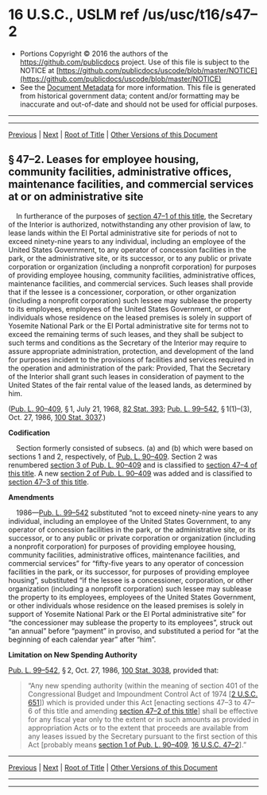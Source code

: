 ---
---

# 16 U.S.C., USLM ref /us/usc/t16/s47–2

* Portions Copyright © 2016 the authors of the https://github.com/publicdocs project.
  Use of this file is subject to the NOTICE at [https://github.com/publicdocs/uscode/blob/master/NOTICE](https://github.com/publicdocs/uscode/blob/master/NOTICE)
* See the [Document Metadata](././../../../../..//README.md) for more information.
  This file is generated from historical government data; content and/or formatting may be inaccurate and out-of-date and should not be used for official purposes.

----------
----------

[Previous](./../../../../..//us/usc/t16/ch1/schVI/m__us_usc_t16_s47–1.md) | [Next](./../../../../..//us/usc/t16/ch1/schVI/m__us_usc_t16_s47–3.md) | [Root of Title](./../../../../../) | [Other Versions of this Document](https://publicdocs.github.io/go/links?ns=uslm&ref=%2Fus%2Fusc%2Ft16%2Fs47%E2%80%932)

## § 47–2. Leases for employee housing, community facilities, administrative offices, maintenance facilities, and commercial services at or on administrative site

    In furtherance of the purposes of [section 47–1 of this title][/us/usc/t16/s47–1], the Secretary of the Interior is authorized, notwithstanding any other provision of law, to lease lands within the El Portal administrative site for periods of not to exceed ninety-nine years to any individual, including an employee of the United States Government, to any operator of concession facilities in the park, or the administrative site, or its successor, or to any public or private corporation or organization (including a nonprofit corporation) for purposes of providing employee housing, community facilities, administrative offices, maintenance facilities, and commercial services. Such leases shall provide that if the lessee is a concessioner, corporation, or other organization (including a nonprofit corporation) such lessee may sublease the property to its employees, employees of the United States Government, or other individuals whose residence on the leased premises is solely in support of Yosemite National Park or the El Portal administrative site for terms not to exceed the remaining terms of such leases, and they shall be subject to such terms and conditions as the Secretary of the Interior may require to assure appropriate administration, protection, and development of the land for purposes incident to the provisions of facilities and services required in the operation and administration of the park: Provided, That the Secretary of the Interior shall grant such leases in consideration of payment to the United States of the fair rental value of the leased lands, as determined by him.

([Pub. L. 90–409][/us/pl/90/409], § 1, July 21, 1968, [82 Stat. 393][/us/stat/82/393]; [Pub. L. 99–542][/us/pl/99/542], § 1(1)–(3), Oct. 27, 1986, [100 Stat. 3037][/us/stat/100/3037].)

 __Codification__ 

    Section formerly consisted of subsecs. (a) and (b) which were based on sections 1 and 2, respectively, of [Pub. L. 90–409][/us/pl/90/409]. Section 2 was renumbered [section 3 of Pub. L. 90–409][/us/pl/90/409/s3] and is classified to [section 47–4 of this title][/us/usc/t16/s47–4]. A new [section 2 of Pub. L. 90–409][/us/pl/90/409/s2] was added and is classified to [section 47–3 of this title][/us/usc/t16/s47–3].

 __Amendments__ 

    1986—[Pub. L. 99–542][/us/pl/99/542] substituted “not to exceed ninety-nine years to any individual, including an employee of the United States Government, to any operator of concession facilities in the park, or the administrative site, or its successor, or to any public or private corporation or organization (including a nonprofit corporation) for purposes of providing employee housing, community facilities, administrative offices, maintenance facilities, and commercial services” for “fifty-five years to any operator of concession facilities in the park, or its successor, for purposes of providing employee housing”, substituted “if the lessee is a concessioner, corporation, or other organization (including a nonprofit corporation) such lessee may sublease the property to its employees, employees of the United States Government, or other individuals whose residence on the leased premises is solely in support of Yosemite National Park or the El Portal administrative site” for “the concessioner may sublease the property to its employees”, struck out “an annual” before “payment” in proviso, and substituted a period for “at the beginning of each calendar year” after “him”.

 __Limitation on New Spending Authority__ 

[Pub. L. 99–542][/us/pl/99/542], § 2, Oct. 27, 1986, [100 Stat. 3038][/us/stat/100/3038], provided that: 

> “Any new spending authority (within the meaning of section 401 of the Congressional Budget and Impoundment Control Act of 1974 \[[2 U.S.C. 651][/us/usc/t2/s651]\]) which is provided under this Act \[enacting sections 47–3 to 47–6 of this title and amending [section 47–2 of this title][/us/usc/t16/s47–2]\] shall be effective for any fiscal year only to the extent or in such amounts as provided in appropriation Acts or to the extent that proceeds are available from any leases issued by the Secretary pursuant to the first section of this Act \[probably means [section 1 of Pub. L. 90–409][/us/pl/90/409/s1], [16 U.S.C. 47–2][/us/usc/t16/s47–2]\].”

----------

[Previous](./../../../../..//us/usc/t16/ch1/schVI/m__us_usc_t16_s47–1.md) | [Next](./../../../../..//us/usc/t16/ch1/schVI/m__us_usc_t16_s47–3.md) | [Root of Title](./../../../../../) | [Other Versions of this Document](https://publicdocs.github.io/go/links?ns=uslm&ref=%2Fus%2Fusc%2Ft16%2Fs47%E2%80%932)

----------
----------

[/us/usc/t16/s47–1]: https://publicdocs.github.io/go/links?ns=uslm&ref=%2Fus%2Fusc%2Ft16%2Fs47%E2%80%931
[/us/pl/90/409]: https://publicdocs.github.io/go/links?ns=uslm&ref=%2Fus%2Fpl%2F90%2F409
[/us/stat/82/393]: https://publicdocs.github.io/go/links?ns=uslm&ref=%2Fus%2Fstat%2F82%2F393
[/us/pl/99/542]: https://publicdocs.github.io/go/links?ns=uslm&ref=%2Fus%2Fpl%2F99%2F542
[/us/stat/100/3037]: https://publicdocs.github.io/go/links?ns=uslm&ref=%2Fus%2Fstat%2F100%2F3037
[/us/pl/90/409]: https://publicdocs.github.io/go/links?ns=uslm&ref=%2Fus%2Fpl%2F90%2F409
[/us/pl/90/409/s3]: https://publicdocs.github.io/go/links?ns=uslm&ref=%2Fus%2Fpl%2F90%2F409%2Fs3
[/us/usc/t16/s47–4]: https://publicdocs.github.io/go/links?ns=uslm&ref=%2Fus%2Fusc%2Ft16%2Fs47%E2%80%934
[/us/pl/90/409/s2]: https://publicdocs.github.io/go/links?ns=uslm&ref=%2Fus%2Fpl%2F90%2F409%2Fs2
[/us/usc/t16/s47–3]: https://publicdocs.github.io/go/links?ns=uslm&ref=%2Fus%2Fusc%2Ft16%2Fs47%E2%80%933
[/us/pl/99/542]: https://publicdocs.github.io/go/links?ns=uslm&ref=%2Fus%2Fpl%2F99%2F542
[/us/pl/99/542]: https://publicdocs.github.io/go/links?ns=uslm&ref=%2Fus%2Fpl%2F99%2F542
[/us/stat/100/3038]: https://publicdocs.github.io/go/links?ns=uslm&ref=%2Fus%2Fstat%2F100%2F3038
[/us/usc/t2/s651]: https://publicdocs.github.io/go/links?ns=uslm&ref=%2Fus%2Fusc%2Ft2%2Fs651
[/us/usc/t16/s47–2]: https://publicdocs.github.io/go/links?ns=uslm&ref=%2Fus%2Fusc%2Ft16%2Fs47%E2%80%932
[/us/pl/90/409/s1]: https://publicdocs.github.io/go/links?ns=uslm&ref=%2Fus%2Fpl%2F90%2F409%2Fs1
[/us/usc/t16/s47–2]: https://publicdocs.github.io/go/links?ns=uslm&ref=%2Fus%2Fusc%2Ft16%2Fs47%E2%80%932


